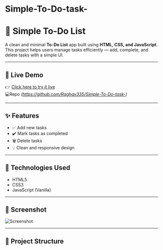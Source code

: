 # Simple-To-Do-task-
# 📝 Simple To-Do List

A clean and minimal **To-Do List** app built using **HTML, CSS, and JavaScript**.  
This project helps users manage tasks efficiently — add, complete, and delete tasks with a simple UI.

---

## 🔗 Live Demo

👉 [Click here to try it live](https://-Raghav335.github.io/simple-todo/)  
💻Repo *(https://github.com/Raghav335/Simple-To-Do-task-)*

---

## ✨ Features

- ✅ Add new tasks
- ✔️ Mark tasks as completed
- 🗑️ Delete tasks
- 💡 Clean and responsive design

---

## 🚀 Technologies Used

- HTML5
- CSS3
- JavaScript (Vanilla)

---

## 📸 Screenshot

![Screenshot](screenshot.png)

---

## 📁 Project Structure